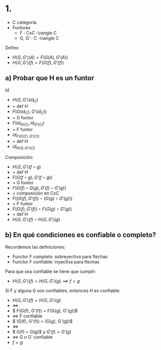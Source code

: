 # 1. 

- C categoría. 
- Funtores
    - F : CxC -\rangle C 
    - G, G' : C -\rangle C 

Defino
- $H\langle G, G'\rangle (A) = F(G(A), G'(A))$
- $H\langle G, G'\rangle (f) = F(G(f), G'(f))$

## a) Probar que H es un funtor

Id
- $H\langle G, G'\rangle (id_C)$ 
- = def H
- $F(G(id_C), G'(id_C))$
- = G funtor
- $F(id_{G(C)}, id_{G'(C)})$
- = F funtor
- $id_{F(G(C), G'(C))}$
- = def H
- $id_{H\langle  G,G'\rangle(C)}$

Composición:
- $H\langle  G, G'\rangle (f \circ g)$ 
- = def H
- $F(G(f \circ g), G'(f \circ g))$
- = G funtor
- $F(G(f) \circ G(g), G'(f) \circ G'(g))$
- = composición en CxC
- $F((G(f), G'(f)) \circ (G(g) \circ G'(g)))$
- = F funtor
- $F(G(f), G'(f)) \circ F(G(g) \circ G'(g))$
- = def H
- $H \langle  G, G' \rangle (f) \circ H\langle  G, G'\rangle (g)$

## b) En qué condiciones es confiable o completo?

Recordemos las definiciones:
- Functor F completo: sobreyectiva para flechas
- Functor F confiable: inyectiva para flechas


Para que sea confiable se tiene que cumplir: 
- $H\langle G, G'\rangle (f) = H\langle G, G'\rangle (g) \implies f = g$

Si F y alguna G son confiables, entonces H es confiable:
- $H\langle G, G'\rangle (f) = H\langle G, G'\rangle (g)$
- $\iff$
- $ F(G(f), G'(f)) = F(G(g), G'(g))$
- $\iff$ F confiable
- $ (G(f), G'(f)) = (G(g), G'(g))$
- $\iff$
- $ G(f) = G(g)$ y $G'(f) = G'(g)$
- $\iff$ G o G' confiable
- $f = g$
